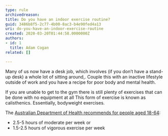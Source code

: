 ```yaml
---
type: rule
archivedreason: 
title: Do you have an indoor exercise routine?
guid: 3486b8f5-2c77-4b00-8ac3-b4e90fed4a13
uri: do-you-have-an-indoor-exercise-routine
created: 2020-03-20T01:44:58.0000000Z
authors:
- id: 1
  title: Adam Cogan
related: []

---
```


Many of us now have a desk job, which involves (if you don’t have a stand-up desk) a whole lot of sitting around,. Couple this with an inactive lifestyle outside of work and you have a recipe for poor body and mental health.


<!--endintro-->

If you are unable to get to the gym there is still plenty of exercises that can be done with no equipment at all This form of exercise is known as calisthenics. Essentially, bodyweight exercises.

The [Australian Department of Health recommends for people aged 18-64](https&#58;//www1.health.gov.au/internet/main/publishing.nsf/Content/health-pubhlth-strateg-phys-act-guidelines#npa1864):

* 2.5-5 hours of moderate per week
or
* 1.5-2.5 hours of vigorous exercise per week
